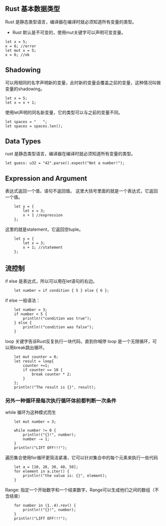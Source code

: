 ## Rust 基本数据类型
Rust 是静态类型语言，编译器在编译时就必须知道所有变量的类型。
* Rust 默认是不可变的，使用mut关键字可以声明可变变量。
```
let x = 5;
x = 6; //error
let mut x = 5;
x = 6; //ok
```
## Shadowing
可以用相同的名字声明新的变量，此时新的变量会覆盖之前的变量，这种情况叫做变量的shadowing。
```
let x = 5;
let x = x + 1;
```
使用let声明的同名新变量，它的类型可以与之前的变量不同。
```
let spaces = "   ";
let spaces = spaces.len();
```
## Data Types
rust 是静态类型语言，编译器在编译时就必须知道所有变量的类型。

```
let guess: u32 = "42".parse().expect("Not a number!");
```
## Expression and Argument
表达式返回一个值，语句不返回值。
这里大括号里面的就是一个表达式，它返回一个值。
```
    let y = {
        let x = 3;
        x + 1 //expression
    };
```
这里的就是statement，它返回空tuple。
```
    let y = {
        let x = 3;
        x + 1; //statement
    };
```
## 流控制
if else 是表达式，所以可以用在let语句的右边。
```
    let number = if condition { 5 } else { 6 };
```
if else 一般语法：
```
    let number = 3;
    if number < 5 {
        println!("condition was true");
    } else {
        println!("condition was false");
    }
```
loop 关键字告诉Rust反复执行一块代码，直到你喊停
loop 是一个无限循环，可以用break跳出循环。
```
    let mut counter = 0;
    let result = loop{
        counter +=1;
        if counter == 10 {
            break counter * 2;
        }
    };
    println!("The result is {}", result);
```
### 另外一种循环是每次执行循环体前都判断一次条件
while 循环为这种模式而生
```
    let mut number = 3;
    
    while number != 0 {
        println!("{}!", number);
        number -= 1;
    }
    println!("LIFT OFF!!!");
```

遍历集合使用for循环更简洁紧凑，它可以针对集合中的每个元素来执行一些代码
```
    let a = [10, 20, 30, 40, 50];
    for element in a.iter() {
        println!("the value is: {}", element);
    }
```
Range: 指定一个开始数字和一个结束数字，Range可以生成他们之间的数组（不含结束）
```
    for number in (1..4).rev() {
        println!("{}!", number);
    }
    println!("LIFT OFF!!!");
```

